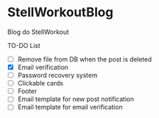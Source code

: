 # StellWorkoutBlog
Blog do StellWorkout

TO-DO List

- [ ] Remove file from DB when the post is deleted
- [x] Email verification
- [ ] Password recovery system
- [ ] Clickable cards
- [ ] Footer
- [ ] Email template for new post notification
- [ ] Email template for email verification